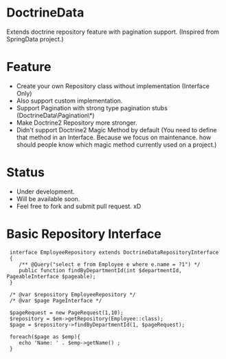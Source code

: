 # DoctrineData
Extends doctrine repository feature with pagination support. (Inspired from SpringData project.)

# Feature
- Create your own Repository class without implementation (Interface Only)
- Also support custom implementation. 
- Support Pagination with strong type pagination stubs (DoctrineData\Pagination\\*)
- Make Doctrine2 Repository more stronger.
- Didn't support Doctrine2 Magic Method by default (You need to define that method in an Interface. Because we focus on maintenance. how should people know which magic method currently used on a project.)

# Status
- Under development.
- Will be available soon.
- Feel free to fork and submit pull request. xD

# Basic Repository Interface
    
     interface EmployeeRepository extends DoctrineDataRepositoryInterface
     {
        /** @Query("select e from Employee e where e.name = ?1") */
        public function findByDepartmentId(int $departmentId, PageableInterface $pageable);
     }
     
     /* @var $repository EmployeeRepository */
     /* @var $page PageInterface */
     
     $pageRequest = new PageRequest(1,10);
     $repository = $em->getRepository(Employee::class);     
     $page = $repository->findByDepartmentId(1, $pageRequest);
     
     foreach($page as $emp){
        echo 'Name: ' . $emp->getName() ;
     }
     